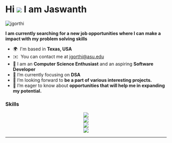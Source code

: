 Hi ![](https://user-images.githubusercontent.com/18350557/176309783-0785949b-9127-417c-8b55-ab5a4333674e.gif) I am Jaswanth
===================================================================================================================================

<p align="left"> <img src="https://komarev.com/ghpvc/?username=jgorthi&label=Profile%20views&color=0e75b6&style=flat" alt="jgorthi" /> </p>

**I am currently searching for a new job opportunities where I can make a impact with my problem solving skills**

* 🌍  I'm based in **Texas, USA**
* ✉️  You can contact me at [jgorthi@asu.edu](mailto:jgorthi@asu.edu)
* 🧠 I am an **Computer Science Enthusiast** and an aspiring **Software Developer**
* 🌱 I’m currently focusing on **DSA**
* 👯 I’m looking forward to **be a part of various interesting projects.**
* 🤝 I’m eager to know about **opportunities that will help me in expanding my potential.**

<!-- <p align="center">
<img alt="GIF" src="https://github.com/jgorthi/jgorthi/blob/main/code.gif?raw=true" width="500"/> 
</p>
<hr/> -->

### Skills
<p align="center">

  <a href="https://skillicons.dev">
    <img src="https://skillicons.dev/icons?i=java,kotlin,swift,js,ts,dart,python,html,css" /> <br>
    <img src="https://skillicons.dev/icons?i=spring,androidstudio,flutter,react,nodejs,apollo,graphql,github" /> <br>
    <img src="https://skillicons.dev/icons?i=mongodb,mysql,postgres,cassandra,sqlite,dynamodb,redis" /> <br>
    <img src="https://skillicons.dev/icons?i=kafka,aws,azure,gcp,kubernetes,docker,gradle,maven" /> <br>
  </a>
         
</p>
<hr/>
 

